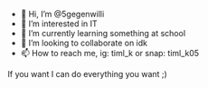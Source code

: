 - 👋 Hi, I’m @5gegenwilli
- 👀 I’m interested in IT
- 🌱 I’m currently learning something at school
- 💞️ I’m looking to collaborate on idk
- 📫 How to reach me, ig: timl_k or snap: timl_k05

If you want I can do everything you want ;)
